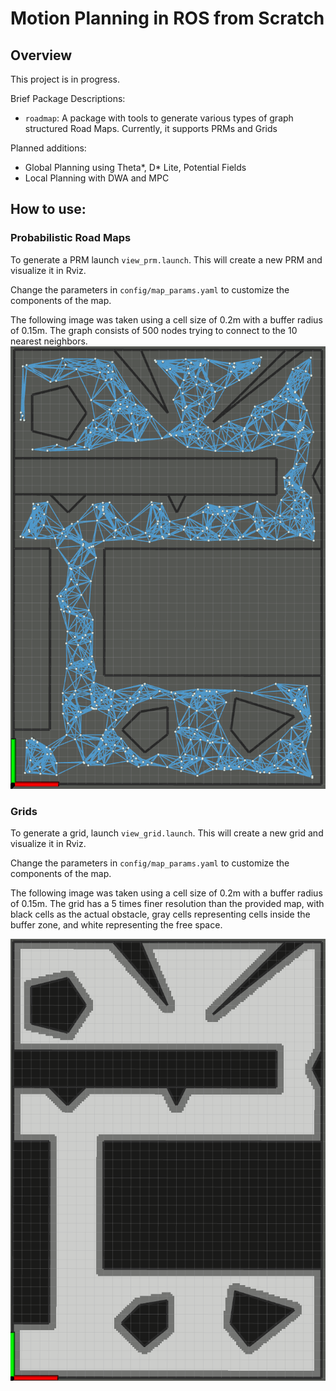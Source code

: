 # Motion Planning in ROS from Scratch

## Overview

This project is in progress.


  Brief Package Descriptions:
  - `roadmap`: A package with tools to generate various types of graph structured Road Maps. Currently, it supports PRMs and Grids

Planned additions:
- Global Planning using Theta*, D* Lite, Potential Fields
- Local Planning with DWA and MPC


## How to use:

### Probabilistic Road Maps

To generate a PRM launch `view_prm.launch`. This will create a new PRM and visualize it in Rviz.

Change the parameters in `config/map_params.yaml` to customize the components of the map.

The following image was taken using a cell size of 0.2m with a buffer radius of 0.15m.
The graph consists of 500 nodes trying to connect to the 10 nearest neighbors.
![prm_example](roadmap/documentation/prm_example.png)

### Grids

To generate a grid, launch `view_grid.launch`. This will create a new grid and visualize it in Rviz.

Change the parameters in `config/map_params.yaml` to customize the components of the map.

The following image was taken using a cell size of 0.2m with a buffer radius of 0.15m.
The grid has a 5 times finer resolution than the provided map, with black cells as the actual obstacle, gray cells representing cells inside the buffer zone, and white representing the free space.

![grid_example](roadmap/documentation/grid_example.png)
